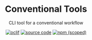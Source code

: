 <div align="center">

# Conventional Tools

CLI tool for a conventional workflow

[![oclif](https://img.shields.io/badge/cli-oclif-brightgreen.svg)](https://oclif.io)
[![source code](https://img.shields.io/badge/source-baln-green)](https://git.baln.co.uk/general/conventional-tools)
[![npm (scoped)](https://img.shields.io/npm/v/@baln/conventional-tools)](https://www.npmjs.com/package/@baln/conventional-tools)

</div>
